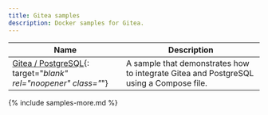 ```yaml
---
title: Gitea samples
description: Docker samples for Gitea.
---
```


| Name | Description |
| ---- | ----------- |
| [Gitea / PostgreSQL](https://github.com/docker/awesome-compose/tree/master/gitea-postgres){: target="_blank" rel="noopener" class="_"} | A sample that demonstrates how to integrate Gitea and PostgreSQL using a Compose file. |

{% include samples-more.md %}